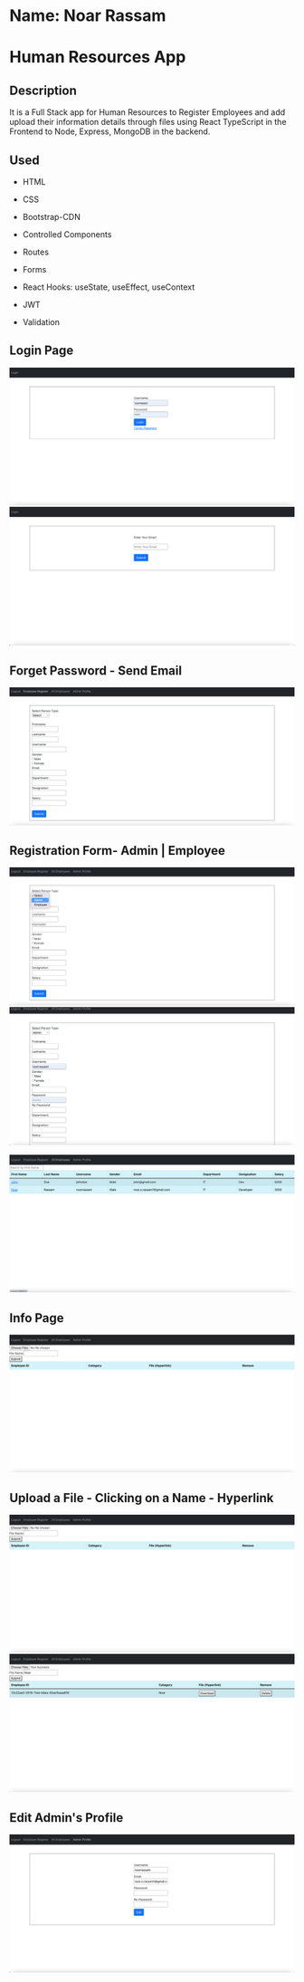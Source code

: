 # Name: Noar Rassam

# Human Resources App

## Description

It is a Full Stack app for Human Resources to Register Employees and add upload their information details through files using React TypeScript in the Frontend to Node, Express, MongoDB in the backend.

## Used

- HTML

- CSS

- Bootstrap-CDN

- Controlled Components

- Routes

- Forms

- React Hooks: useState, useEffect, useContext

- JWT

- Validation

## **Login Page**

![![Directory]()](https://github.com/noarrassam/Human-Resources/blob/main/images/1.png)
![![Directory]()](https://github.com/noarrassam/Human-Resources/blob/main/images/2.png)

## **Forget Password - Send Email**

![![Directory]()](https://github.com/noarrassam/Human-Resources/blob/main/images/4.png)

## **Registration Form- Admin | Employee**

![![Directory]()](https://github.com/noarrassam/Human-Resources/blob/main/images/5.png)
![![Directory]()](https://github.com/noarrassam/Human-Resources/blob/main/images/6.png)

![![Directory]()](https://github.com/noarrassam/Human-Resources/blob/main/images/7.png)

## **Info Page**

![![Directory]()](https://github.com/noarrassam/Human-Resources/blob/main/images/8.png)

## **Upload a File - Clicking on a Name - Hyperlink**

![![Directory]()](https://github.com/noarrassam/Human-Resources/blob/main/images/8.png)
![![Directory]()](https://github.com/noarrassam/Human-Resources/blob/main/images/9.png)

## **Edit Admin's Profile**

![![Directory]()](https://github.com/noarrassam/Human-Resources/blob/main/images/10.png)
